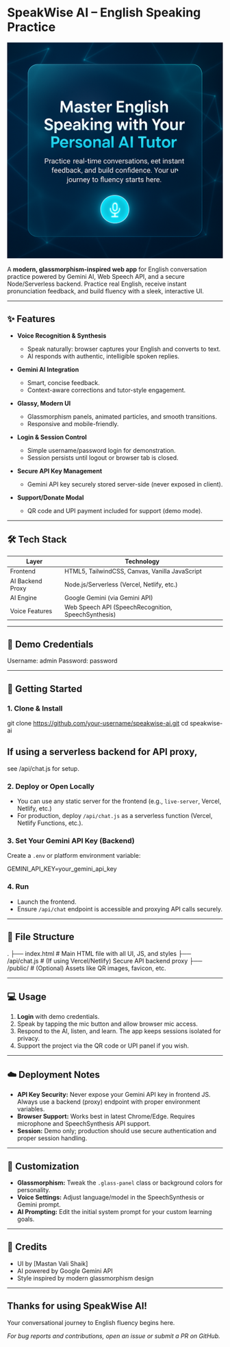 # SpeakWise AI – English Speaking Practice

![SpeakWise AI thumbnail](/images/demo.png)

A **modern, glassmorphism-inspired web app** for English conversation practice powered by Gemini AI, Web Speech API, and a secure Node/Serverless backend. Practice real English, receive instant pronunciation feedback, and build fluency with a sleek, interactive UI.

---

## ✨ Features

- **Voice Recognition & Synthesis**
  - Speak naturally: browser captures your English and converts to text.
  - AI responds with authentic, intelligible spoken replies.

- **Gemini AI Integration**
  - Smart, concise feedback.
  - Context-aware corrections and tutor-style engagement.

- **Glassy, Modern UI**
  - Glassmorphism panels, animated particles, and smooth transitions.
  - Responsive and mobile-friendly.

- **Login & Session Control**
  - Simple username/password login for demonstration.
  - Session persists until logout or browser tab is closed.

- **Secure API Key Management**
  - Gemini API key securely stored server-side (never exposed in client).

- **Support/Donate Modal**
  - QR code and UPI payment included for support (demo mode).

---

## 🛠 Tech Stack

| Layer            | Technology                                         |
|------------------|---------------------------------------------------|
| Frontend         | HTML5, TailwindCSS, Canvas, Vanilla JavaScript    |
| AI Backend Proxy | Node.js/Serverless (Vercel, Netlify, etc.)        |
| AI Engine        | Google Gemini (via Gemini API)                    |
| Voice Features   | Web Speech API (SpeechRecognition, SpeechSynthesis)|

---

## 📝 Demo Credentials

Username: admin
Password: password


---

## 🚀 Getting Started

### 1. Clone & Install

git clone https://github.com/your-username/speakwise-ai.git
cd speakwise-ai

## If using a serverless backend for API proxy,

see /api/chat.js for setup.

### 2. Deploy or Open Locally

- You can use any static server for the frontend (e.g., `live-server`, Vercel, Netlify, etc.)
- For production, deploy `/api/chat.js` as a serverless function (Vercel, Netlify Functions, etc.).

### 3. Set Your Gemini API Key (Backend)

Create a `.env` or platform environment variable:

GEMINI_API_KEY=your_gemini_api_key


### 4. Run

- Launch the frontend.
- Ensure `/api/chat` endpoint is accessible and proxying API calls securely.

---

## 📁 File Structure

.
├── index.html # Main HTML file with all UI, JS, and styles
├── /api/chat.js # (If using Vercel/Netlify) Secure API backend proxy
├── /public/ # (Optional) Assets like QR images, favicon, etc.


---

## 💻 Usage

1. **Login** with demo credentials.
2. Speak by tapping the mic button and allow browser mic access.
3. Respond to the AI, listen, and learn. The app keeps sessions isolated for privacy.
4. Support the project via the QR code or UPI panel if you wish.

---

## ☁️ Deployment Notes

- **API Key Security:** Never expose your Gemini API key in frontend JS. Always use a backend (proxy) endpoint with proper environment variables.
- **Browser Support:** Works best in latest Chrome/Edge. Requires microphone and SpeechSynthesis API support.
- **Session:** Demo only; production should use secure authentication and proper session handling.

---

## 🎨 Customization

- **Glassmorphism:** Tweak the `.glass-panel` class or background colors for personality.
- **Voice Settings:** Adjust language/model in the SpeechSynthesis or Gemini prompt.
- **AI Prompting:** Edit the initial system prompt for your custom learning goals.

---

## 🙏 Credits

- UI by [Mastan Vali Shaik]
- AI powered by Google Gemini API
- Style inspired by modern glassmorphism design

---

## Thanks for using SpeakWise AI!  
Your conversational journey to English fluency begins here.

*For bug reports and contributions, open an issue or submit a PR on GitHub.*
